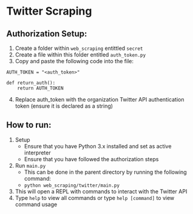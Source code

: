 # Twitter Scraping

## Authorization Setup:

1. Create a folder within `web_scraping` entittled `secret`
2. Create a file within this folder entitled `auth_token.py`
3. Copy and paste the following code into the file:
```
AUTH_TOKEN = "<auth_token>"

def return_auth():
    return AUTH_TOKEN
```
4. Replace auth_token with the organization Twitter API authentication token (ensure it is declared as a string)
## How to run:

1. Setup
   - Ensure that you have Python 3.x installed and set as active interpreter
   - Ensure that you have followed the authorization steps
2. Run `main.py` 
   - This can be done in the parent directory by running the following command:
   - `python web_scraping/twitter/main.py`
3. This will open a REPL with commands to interact with the Twitter API
4. Type `help` to view all commands or type `help [command]` to view command usage